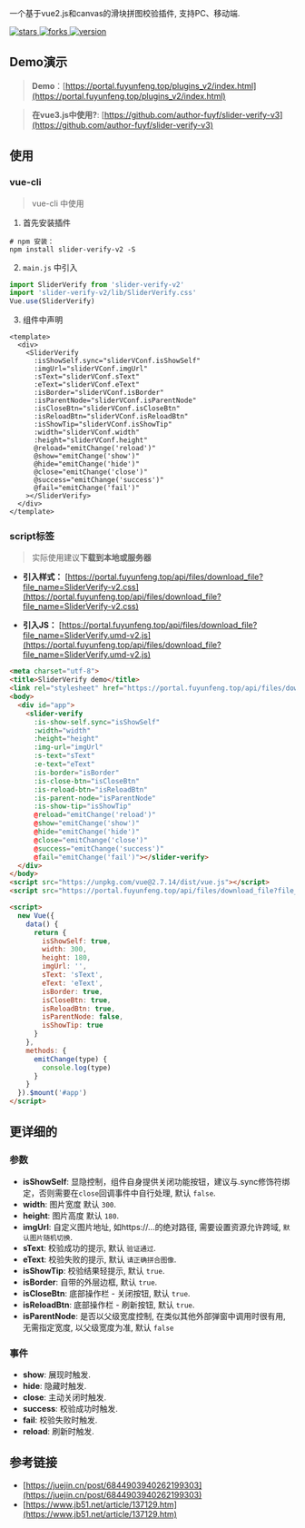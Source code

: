 一个基于vue2.js和canvas的滑块拼图校验插件, 支持PC、移动端.
<p>
  <a href="https://github.com/author-fuyf/slider-verify-v2/stargazers" target="_black">
    <img src="https://img.shields.io/github/stars/author-fuyf/slider-verify-v2?color=%23ffca28&logo=github&style=flat-square" alt="stars" />
  </a>
  <a href="https://github.com/author-fuyf/slider-verify-v2/network/members" target="_black">
    <img src="https://img.shields.io/github/forks/author-fuyf/slider-verify-v2?color=%23ffca28&logo=github&style=flat-square" alt="forks" />
  </a>
  <a href="https://www.npmjs.com/package/slider-verify-v2" target="_black">
    <img src="https://img.shields.io/npm/v/slider-verify-v2?color=%23ffca28&logo=npm&style=flat-square" alt="version" />
  </a>
<!--   <a href="https://www.npmjs.com/package/slider-verify-v2" target="_black">
    <img src="https://img.shields.io/npm/dm/slider-verify-v2?color=%23ffca28&logo=npm&style=flat-square" alt="downloads" />
  </a> -->
</p>

## Demo演示

> **Demo**：[https://portal.fuyunfeng.top/plugins_v2/index.html](https://portal.fuyunfeng.top/plugins_v2/index.html)
  
> **在vue3.js中使用?**: [https://github.com/author-fuyf/slider-verify-v3](https://github.com/author-fuyf/slider-verify-v3)  

## 使用

### vue-cli
> vue-cli 中使用

1. 首先安装插件

```shell
# npm 安装：
npm install slider-verify-v2 -S
```

2. `main.js` 中引入

```js
import SliderVerify from 'slider-verify-v2'
import 'slider-verify-v2/lib/SliderVerify.css'
Vue.use(SliderVerify)
```

3. 组件中声明

```vue
<template>
  <div>
    <SliderVerify
      :isShowSelf.sync="sliderVConf.isShowSelf"
      :imgUrl="sliderVConf.imgUrl"
      :sText="sliderVConf.sText"
      :eText="sliderVConf.eText"
      :isBorder="sliderVConf.isBorder"
      :isParentNode="sliderVConf.isParentNode"
      :isCloseBtn="sliderVConf.isCloseBtn"
      :isReloadBtn="sliderVConf.isReloadBtn"
      :isShowTip="sliderVConf.isShowTip"
      :width="sliderVConf.width"
      :height="sliderVConf.height"
      @reload="emitChange('reload')"
      @show="emitChange('show')"
      @hide="emitChange('hide')"
      @close="emitChange('close')"
      @success="emitChange('success')"
      @fail="emitChange('fail')"
    ></SliderVerify>
  </div>
</template>
```

### script标签
> 实际使用建议**下载到本地或服务器**

- **引入样式：** [https://portal.fuyunfeng.top/api/files/download_file?file_name=SliderVerify-v2.css](https://portal.fuyunfeng.top/api/files/download_file?file_name=SliderVerify-v2.css)

- **引入JS：** [https://portal.fuyunfeng.top/api/files/download_file?file_name=SliderVerify.umd-v2.js](https://portal.fuyunfeng.top/api/files/download_file?file_name=SliderVerify.umd-v2.js)


```html
<meta charset="utf-8">
<title>SliderVerify demo</title>
<link rel="stylesheet" href="https://portal.fuyunfeng.top/api/files/download_file?file_name=SliderVerify-v2.css">
<body>
  <div id="app">
    <slider-verify 
      :is-show-self.sync="isShowSelf"
      :width="width"
      :height="height"
      :img-url="imgUrl"
      :s-text="sText"
      :e-text="eText"
      :is-border="isBorder"
      :is-close-btn="isCloseBtn"
      :is-reload-btn="isReloadBtn"
      :is-parent-node="isParentNode"
      :is-show-tip="isShowTip"
      @reload="emitChange('reload')"
      @show="emitChange('show')"
      @hide="emitChange('hide')"
      @close="emitChange('close')"
      @success="emitChange('success')"
      @fail="emitChange('fail')"></slider-verify>
  </div>
</body>
<script src="https://unpkg.com/vue@2.7.14/dist/vue.js"></script>
<script src="https://portal.fuyunfeng.top/api/files/download_file?file_name=SliderVerify.umd-v2.js"></script>

<script>
  new Vue({
    data() {
      return {
        isShowSelf: true,
        width: 300,
        height: 180,
        imgUrl: '',
        sText: 'sText',
        eText: 'eText',
        isBorder: true,
        isCloseBtn: true,
        isReloadBtn: true,
        isParentNode: false,
        isShowTip: true
      }
    },
    methods: {
      emitChange(type) {
        console.log(type)
      }
    }
  }).$mount('#app')
</script>
```
## 更详细的
### 参数

- __isShowSelf__: 显隐控制，组件自身提供关闭功能按钮，建议与.sync修饰符绑定，否则需要在`close`回调事件中自行处理, 默认 `false`.
- __width__: 图片宽度 默认 `300`.
- __height__: 图片高度 默认 `180`.
- __imgUrl__: 自定义图片地址, 如https://...的绝对路径, 需要设置资源允许跨域, `默认图片随机切换`.
- __sText__: 校验成功的提示, 默认 `验证通过`.
- __eText__: 校验失败的提示, 默认 `请正确拼合图像`.
- __isShowTip__: 校验结果轻提示, 默认 `true`.
- __isBorder__: 自带的外层边框, 默认 `true`.
- __isCloseBtn__: 底部操作栏 - 关闭按钮, 默认 `true`.
- __isReloadBtn__: 底部操作栏 - 刷新按钮, 默认 `true`.
- __isParentNode__: 是否以父级宽度控制, 在类似其他外部弹窗中调用时很有用, 无需指定宽度, 以父级宽度为准, 默认 `false`

### 事件
- __show__: 展现时触发.
- __hide__: 隐藏时触发.
- __close__: 主动关闭时触发.
- __success__: 校验成功时触发.
- __fail__: 校验失败时触发.
- __reload__: 刷新时触发.


## 参考链接

- [https://juejin.cn/post/6844903940262199303](https://juejin.cn/post/6844903940262199303)
- [https://www.jb51.net/article/137129.htm](https://www.jb51.net/article/137129.htm)



